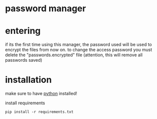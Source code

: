 # password manager


# entering
if its the first time using this manager, the password used will be used to encrypt the files from now on. to change the access password you must delete the "passwords.encrypted" file (attention, this will remove all passwords saved)

# installation
make sure to have [python](https://www.python.org/downloads/) installed!

install requirements
```console
pip install -r requirements.txt
```